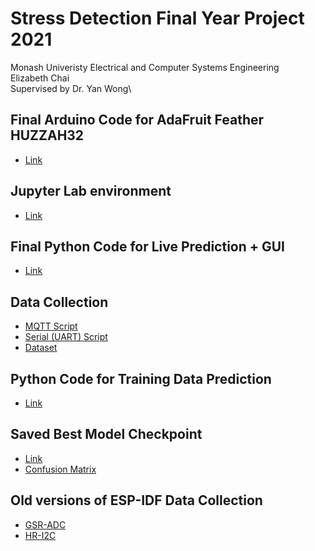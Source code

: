 # Stress Detection Final Year Project 2021
Monash Univeristy Electrical and Computer Systems Engineering\
Elizabeth Chai\
Supervised by Dr. Yan Wong\

## Final Arduino Code for AdaFruit Feather HUZZAH32

* [Link](https://github.com/LizChai/Stress_Detection_FYP/blob/main/arduinoIDE/StressRecording/StressRecording.ino)


## Jupyter Lab environment

* [Link](https://github.com/LizChai/Stress_Detection_FYP/tree/main/fyp_dev)

## Final Python Code for Live Prediction + GUI

* [Link](https://github.com/LizChai/Stress_Detection_FYP/blob/main/python_scripts/predicting_live_hrv_sc.ipynb)


## Data Collection

* [MQTT Script](https://github.com/LizChai/Stress_Detection_FYP/blob/main/python_scripts/recording_mqtt.ipynb)
* [Serial (UART) Script](https://github.com/LizChai/Stress_Detection_FYP/blob/main/python_scripts/recording_serial.ipynb)
* [Dataset](https://github.com/LizChai/Stress_Detection_FYP/tree/main/python_scripts)


## Python Code for Training Data Prediction

* [Link](https://github.com/LizChai/Stress_Detection_FYP/blob/main/python_scripts/training_hrv_sc.ipynb)


## Saved Best Model Checkpoint

* [Link](https://github.com/LizChai/Stress_Detection_FYP/blob/main/python_scripts/knn_model_hrv_sc_best.sav)
* [Confusion Matrix](https://github.com/LizChai/Stress_Detection_FYP/blob/main/python_scripts/knn_5_distance_best.png)


## Old versions of ESP-IDF Data Collection

* [GSR-ADC](https://github.com/LizChai/Stress_Detection_FYP/tree/main/hello_world)
* [HR-I2C](https://github.com/LizChai/Stress_Detection_FYP/tree/main/i2c_self_test)
